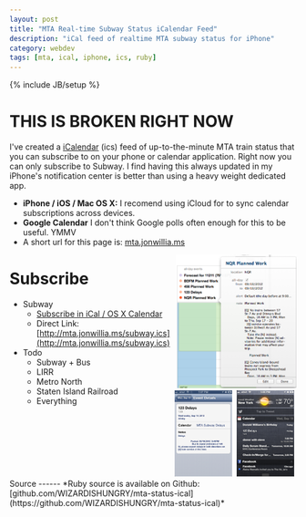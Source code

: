 ```yaml
---
layout: post
title: "MTA Real-time Subway Status iCalendar Feed"
description: "iCal feed of realtime MTA subway status for iPhone"
category: webdev 
tags: [mta, ical, iphone, ics, ruby]
---
```

{% include JB/setup %}

THIS IS BROKEN RIGHT NOW
====

I've created a [iCalendar](http://en.wikipedia.org/wiki/ICalendar) (ics) feed of up-to-the-minute MTA train status that you can subscribe to on your phone or calendar application.
Right now you can only subscribe to Subway. I find having this always updated in my iPhone's notification center is better than using a heavy weight dedicated app.

* **iPhone / iOS / Mac OS X:** I recomend using iCloud for to sync calendar subscriptions across devices.
* **Google Calendar** I don't think Google polls often enough for this to be useful. YMMV 
* A short url for this page is: [mta.jonwillia.ms](http://mta.jonwillia.ms)

[<img src="/assets/images/mta-ical-osx-1.png" alt="iCal displaying MTA status in OSX" style="float: right; max-width: 42%">](/assets/images/mta-ical-osx-1.png)
[<img src="/assets/images/mta-ical-ios-1.png" alt="iCal displaying MTA status in iOS" style="padding: 4px; clear: right; float: right; max-width: 20%">](/assets/images/mta-ical-ios-1.png)
[<img src="/assets/images/mta-ical-ios-2.png" alt="iCal displaying MTA status in iOS" style="padding: 4px; float: right; max-width: 20%">](/assets/images/mta-ical-ios-2.png)

# Subscribe

* Subway
  * [Subscribe in iCal / OS X Calendar](webcal://mta.jonwillia.ms/subway.ics)
  * Direct Link: [http://mta.jonwillia.ms/subway.ics](http://mta.jonwillia.ms/subway.ics)
* Todo
  * Subway + Bus
  * LIRR
  * Metro North
  * Staten Island Railroad
  * Everything

<br clear="both">
Source
------
*Ruby source is available on Github: [github.com/WIZARDISHUNGRY/mta-status-ical](https://github.com/WIZARDISHUNGRY/mta-status-ical)*
